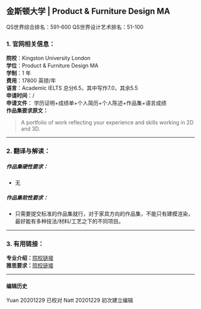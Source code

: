 ## 金斯顿大学 | Product & Furniture Design MA

QS世界综合排名：591-600
QS世界设计艺术排名：51-100


### 1. 官网相关信息：

**院校**：Kingston University London  
**学位**：Product & Furniture Design MA  
**学制**：1 年  
**费用**：17800 英镑/年  
**语言**：Academic IELTS 总分6.5，其中写作7.0，其余5.5  
**申请时间**：/  
**申请文件**： 学历证明+成绩单+个人简历+个人陈述+作品集+语言成绩  
**作品集要求原文：**   

>A portfolio of work reflecting your experience and skills working in 2D and 3D.



---


### 2. 翻译与解读：

##### 作品集硬性要求：
- 无

##### 作品集软性要求：

- 只需要提交标准的作品集就行，对于家具方向的作品集，不能只有建模渲染，最好能有多种技法/材料/工艺之下的不同项目。



---


### 3. 有用链接：

**专业介绍：**[院校链接](https://www.kingston.ac.uk/postgraduate/courses/product-furniture-design-ma/)  
**雅思要求：**[院校链接](https://www.kingston.ac.uk/international/studying-at-kingston/language-requirements/)  


---


#### 编辑历史  

Yuan 20201229 已校对
Natt 20201229 初次建立编辑  
